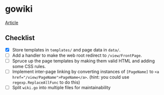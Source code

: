 # gowiki

[Article](https://go.dev/doc/articles/wiki/)

## Checklist

- [x] Store templates in `templates/` and page data in `data/`.
- [ ] Add a handler to make the web root redirect to `/view/FrontPage`.
- [ ] Spruce up the page templates by making them valid HTML and adding some CSS rules.
- [ ] Implement inter-page linking by converting instances of `[PageName]` to `<a href="/view/PageName">PageName</a>`.
      (hint: you could use `regexp.ReplaceAllFunc` to do this)
- [ ] Split `wiki.go` into multiple files for maintainability

